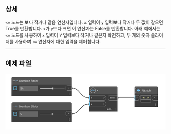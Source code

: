 ## 상세
`<=` 노드는 보다 작거나 같음 연산자입니다. `x` 입력이 `y` 입력보다 작거나 두 값이 같으면 True를 반환합니다. `x`가 `y`보다 크면 이 연산자는 False를 반환합니다. 아래 예에서는 `<=` 노드를 사용하여 `x` 입력이 `Y` 입력보다 작거나 같은지 확인하고, 두 개의 숫자 슬라이더를 사용하여 `<=` 연산자에 대한 입력을 제어합니다.
___
## 예제 파일

![<=](./WYAIBXELRGBNFIV7634PG4K4DE4WCTOFKPGSEPXSDAZLRDEBLBTA_img.jpg)
